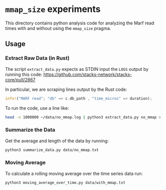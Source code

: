 # `mmap_size` experiments

This directory contains python analysis code for analyzing the Marf read times with and
without using the `mmap_size` pragma.

## Usage

### Extract Raw Data (in Rust)
The script `extract_data.py` expects as STDIN input the `LOGS` output by
running this code:
https://github.com/stacks-network/stacks-core/pull/2867

In particular, we are scraping lines output by the Rust code:

```rust
info!("MARF read"; "db" => c.db_path , "time_micros" => duration);
```

To run the code, use a line like:

```sh
head -n 1000000 ~/data/no_mmap.log | python3 extract_data.py no_mmap > data/no_mmap.txt
```

### Summarize the Data

Get the average and length of the data by running:

```sh
python3 summarize_data.py data/no_mmap.txt
```

### Moving Average

To calculate a rolling moving average over the time series data run:

```sh
python3 moving_average_over_time.py data/with_mmap.txt
```
